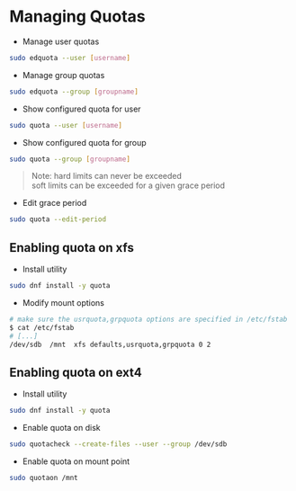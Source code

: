 # Managing Quotas

- Manage user quotas

```bash
sudo edquota --user [username]
```

- Manage group quotas

```bash
sudo edquota --group [groupname]
```

- Show configured quota for user
```bash
sudo quota --user [username]
```

- Show configured quota for group
```bash
sudo quota --group [groupname]
```

> Note: hard limits can never be exceeded  
> soft limits can be exceeded for a given grace period

- Edit grace period
```bash
sudo quota --edit-period
```

## Enabling quota on xfs

- Install utility
```bash
sudo dnf install -y quota
```

- Modify mount options
```bash
# make sure the usrquota,grpquota options are specified in /etc/fstab
$ cat /etc/fstab
# [...]
/dev/sdb  /mnt  xfs defaults,usrquota,grpquota 0 2
```

## Enabling quota on ext4

- Install utility
```bash
sudo dnf install -y quota
```

- Enable quota on disk
```bash
sudo quotacheck --create-files --user --group /dev/sdb
```

- Enable quota on mount point
```bash
sudo quotaon /mnt
```
